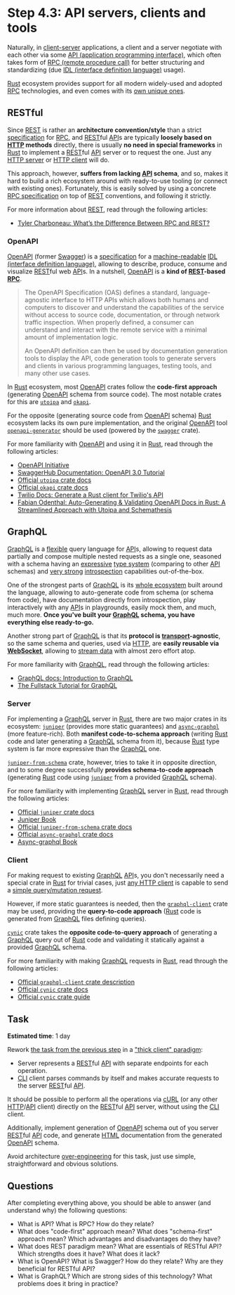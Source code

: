 Step 4.3: API servers, clients and tools
========================================

Naturally, in [client-server][4] applications, a client and a server negotiate with each other via some [API (application programming interface)][API], which often takes form of [RPC (remote procedure call)][RPC] for better structuring and standardizing (due [IDL (interface definition language)][IDL] usage).

[Rust] ecosystem provides support for all modern widely-used and adopted [RPC] technologies, and even comes with its [own unique ones][`tarpc`].




## RESTful

Since [REST] is rather an __architecture convention/style__ than a strict [specification][3] for [RPC], and [REST]ful [API]s are typically __loosely based on [HTTP] methods__ directly, there is usually __no need in special frameworks__ in [Rust] to implement a [REST]ful [API] server or to request the one. Just any [HTTP server][101] or [HTTP client][231] will do.

This approach, however, __suffers from lacking [API] schema__, and so, makes it hard to build a rich ecosystem around with ready-to-use tooling (or connect with existing ones). Fortunately, this is easily solved by using a concrete [RPC specification][3] on top of [REST] conventions, and following it strictly. 

For more information about [REST], read through the following articles:
- [Tyler Charboneau: What’s the Difference Between RPC and REST?][111]


### OpenAPI

[OpenAPI] (former [Swagger]) is a [specification][3] for a [machine-readable][102] [IDL (interface definition language)][IDL], allowing to describe, produce, consume and visualize [REST]ful web [API]s. In a nutshell, [OpenAPI] is a __kind of [REST]-based [RPC]__.

> The OpenAPI Specification (OAS) defines a standard, language-agnostic interface to HTTP APIs which allows both humans and computers to discover and understand the capabilities of the service without access to source code, documentation, or through network traffic inspection. When properly defined, a consumer can understand and interact with the remote service with a minimal amount of implementation logic.
>
> An OpenAPI definition can then be used by documentation generation tools to display the API, code generation tools to generate servers and clients in various programming languages, testing tools, and many other use cases.

In [Rust] ecosystem, most [OpenAPI] crates follow the __code-first approach__ (generating [OpenAPI] schema from source code). The most notable crates for this are [`utoipa`] and [`okapi`].

For the opposite (generating source code from [OpenAPI] schema) [Rust] ecosystem lacks its own pure implementation, and the original [OpenAPI] tool [`openapi-generator`] should be used (powered by the [`swagger`] crate).

For more familiarity with [OpenAPI] and using it in [Rust], read through the following articles:
- [OpenAPI Initiative]
- [SwaggerHub Documentation: OpenAPI 3.0 Tutorial][122]
- [Official `utoipa` crate docs][`cynic`]
- [Official `okapi` crate docs][`okapi`]
- [Twilio Docs: Generate a Rust client for Twilio's API][121]
- [Fabian Odenthal: Auto-Generating & Validating OpenAPI Docs in Rust: A Streamlined Approach with Utoipa and Schemathesis][123]




## GraphQL

[GraphQL] is a [flexible][200] query language for [API]s, allowing to request data partially and compose multiple nested requests as a single one, seasoned with a schema having an [expressive][201] [type system][1] (comparing to other [API] schemas) and [very strong][202] [introspection][2] capabilities out-of-the-box.

One of the strongest parts of [GraphQL] is its [whole ecosystem][203] built around the language, allowing to auto-generate code from schema (or schema from code), have documentation directly from introspection, play interactively with any [API]s in playgrounds, easily mock them, and much, much more. __Once you've built your [GraphQL] schema, you have everything else ready-to-go.__

Another strong part of [GraphQL] is that its __protocol is [transport][204]-agnostic__, so the same schema and queries, used via [HTTP], are __easily reusable via [WebSocket]__, allowing to [stream data][205] with almost zero effort atop.

For more familiarity with [GraphQL], read through the following articles:
- [GraphQL docs: Introduction to GraphQL][206]
- [The Fullstack Tutorial for GraphQL][207]


### Server

For implementing a [GraphQL] server in [Rust], there are two major crates in its ecosystem: [`juniper`] (provides more static guarantees) and [`async-graphql`] (more feature-rich). Both __manifest code-to-schema approach__ (writing [Rust] code and later generating a [GraphQL] schema from it), because [Rust] type system is far more expressive than the [GraphQL] one.

[`juniper-from-schema`] crate, however, tries to take it in opposite direction, and to some degree successfully __provides schema-to-code approach__ (generating [Rust] code using [`juniper`] from a provided [GraphQL] schema).

For more familiarity with implementing [GraphQL] server in [Rust], read through the following articles:
- [Official `juniper` crate docs][`juniper`]
- [Juniper Book]
- [Official `juniper-from-schema` crate docs][`juniper-from-schema`]
- [Official `async-graphql` crate docs][`async-graphql`]
- [Async-graphql Book]


### Client

For making request to existing [GraphQL][GraphQL] [API]s, you don't necessarily need a special crate in [Rust] for trivial cases, just [any HTTP client][231] is capable to send a [simple query/mutation request][232].

However, if more static guarantees is needed, then the [`graphql-client`] crate may be used, providing the __query-to-code approach__ ([Rust] code is generated from [GraphQL] files defining queries).

[`cynic`] crate takes the __opposite code-to-query approach__ of generating a [GraphQL] query out of [Rust] code and validating it statically against a provided [GraphQL] schema.

For more familiarity with making [GraphQL] requests in [Rust], read through the following articles:
- [Official `graphql-client` crate description][`graphql-client`]
- [Official `cynic` crate docs][`cynic`]
- [Official `cynic` crate guide](https://cynic-rs.dev)









## Task

__Estimated time__: 1 day




Rework [the task from the previous step](../4_2_http/README.md#task) in a ["thick client" paradigm][41]:
- Server represents a [REST]ful [API] with separate endpoints for each operation.
- [CLI] client parses commands by itself and makes accurate requests to the server [REST]ful [API].

It should be possible to perform all the operations via [cURL] (or any other [HTTP]/[API] client) directly on the [REST]ful [API] server, without using the [CLI] client.

Additionally, implement generation of [OpenAPI] schema out of you server [REST]ful [API] code, and generate [HTML] documentation from the generated [OpenAPI] schema.

Avoid architecture [over-engineering][42] for this task, just use simple, straightforward and obvious solutions.




## Questions

After completing everything above, you should be able to answer (and understand why) the following questions:
- What is API? What is RPC? How do they relate?
- What does "code-first" approach mean? What does "schema-first" approach mean? Which advantages and disadvantages do they have?
- What does REST paradigm mean? What are essentials of RESTful API? Which strengths does it have? What does it lack?  
- What is OpenAPI? What is Swagger? How do they relate? Why are they beneficial for RESTful API?
- What is GraphQL? Which are strong sides of this technology? What problems does it bring in practice? 




[`async-graphql`]: https://docs.rs/async-graphql
[`cynic`]: https://docs.rs/cynic
[`graphql-client`]: https://github.com/graphql-rust/graphql-client
[`grpcio`]: https://docs.rs/crate/grpcio
[`juniper`]: https://docs.rs/juniper
[`juniper-from-schema`]: https://docs.rs/juniper-from-schema
[`okapi`]: https://github.com/GREsau/okapi
[`openapi-generator`]: https://github.com/OpenAPITools/openapi-generator
[`swagger`]: https://docs.rs/swagger
[`tarpc`]: https://docs.rs/tarpc
[`tonic`]: https://docs.rs/tonic
[`tokio`]: https://docs.rs/tokio
[`utoipa`]: https://docs.rs/utoipa
[API]: https://en.wikipedia.org/wiki/API
[Async-graphql Book]: https://async-graphql.github.io/async-graphql/en
[CLI]: https://en.wikipedia.org/wiki/Command-line_interface
[cURL]: https://en.wikipedia.org/wiki/CURL
[GraphQL]: https://graphql.org
[gRPC]: https://grpc.io
[HTML]: https://en.wikipedia.org/wiki/HTML
[HTTP]: https://en.wikipedia.org/wiki/HTTP
[HTTP/2]: https://en.wikipedia.org/wiki/HTTP/2
[IDL]: https://en.wikipedia.org/wiki/Interface_description_language
[Juniper Book]: https://graphql-rust.github.io/juniper/master
[OpenAPI]: https://en.wikipedia.org/wiki/OpenAPI_Specification
[OpenAPI Initiative]: https://learn.openapis.org
[REST]: https://en.wikipedia.org/wiki/Representational_state_transfer
[RPC]: https://en.wikipedia.org/wiki/Remote_procedure_call
[Rust]: https://www.rust-lang.org
[Swagger]: https://en.wikipedia.org/wiki/Swagger_(software)
[WebSocket]: https://en.wikipedia.org/wiki/WebSocket

[1]: https://en.wikipedia.org/wiki/Type_system
[2]: https://en.wikipedia.org/wiki/Type_introspection
[3]: https://en.wikipedia.org/wiki/Specification_(technical_standard)
[4]: https://en.wikipedia.org/wiki/Client%E2%80%93server_model
[101]: ../4_2_http/README.md#server
[102]: https://en.wikipedia.org/wiki/Machine-readable_medium_and_data
[111]: https://nordicapis.com/whats-the-difference-between-rpc-and-rest
[121]: https://www.twilio.com/docs/openapi/generating-a-rust-client-for-twilios-api
[122]: https://support.smartbear.com/swaggerhub/docs/tutorials/openapi-3-tutorial.html
[123]: https://identeco.de/en/blog/generating_and_validating_openapi_docs_in_rust
[200]: https://graphql.org/learn/queries
[201]: https://graphql.org/learn/schema
[202]: https://graphql.org/learn/introspection
[203]: https://github.com/chentsulin/awesome-graphql#tools
[204]: https://en.wikipedia.org/wiki/Transport_layer
[205]: https://www.apollographql.com/docs/react/data/subscriptions
[206]: https://graphql.org/learn
[207]: https://www.howtographql.com
[231]: ../4_2_http/README.md#client
[232]: https://graphql.org/learn/serving-over-http
[301]: https://grpc.io/docs/what-is-grpc/introduction
[302]: https://grpc.io/docs/what-is-grpc/core-concepts
[311]: https://github.com/grpc/grpc
[41]: https://en.wikipedia.org/wiki/Rich_client
[42]: https://en.wikipedia.org/wiki/Overengineering
